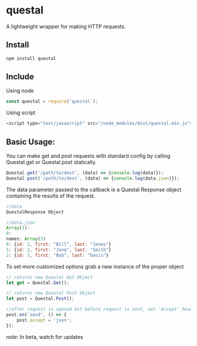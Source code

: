 # questal

A lightweight wrapper for making HTTP requests.

Install
-------
```javascript
npm install questal
```

Include
-------

Using node
```javascript
const questal = require('questal');
```

Using script
```javascript
<script type="text/javascript" src="/node_modules/dist/questal.min.js"></script>
```
Basic Usage:
-------------
You can make get and post requests with standard config by calling Questal.get or Questal.post statically.
```javascript
Questal.get('/path/to/dest', (data) => {console.log(data)});
Questal.post('/path/to/dest', (data) => {console.log(data.json)});
```
The data parameter passed to the callback is a Questal Response object containing the results of the request.
```javascript
//data
QuestalResponse Object

//data.json
Array(1):
0:
names: Array(3)
0: {id: 1, first: "Bill", last: "Jones"}
1: {id: 2, first: "Jane", last: "Smith"}
2: {id: 3, first: "Bob", last: "Davis"}
```

To set more customized options grab a new instance of the proper object
```javascript
// returns new Questal Get Object
let get = Questal.Get();

// returns new Questal Post Object
let post = Questal.Post();

//after request is opened but before request is sent, set 'Accept' header to 'application/json'
post.on('send', () => {
    post.accept = 'json';
});
```

*note*: In beta, watch for updates